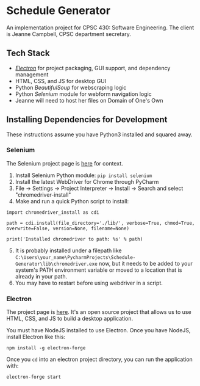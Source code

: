 # Schedule Generator
An implementation project for CPSC 430: Software Engineering. The client is Jeanne Campbell, CPSC department secretary.

## Tech Stack
* [_Electron_](https://electronforge.io/) for project packaging, GUI support, and dependency management
* HTML, CSS, and JS for desktop GUI
* Python _BeautifulSoup_ for webscraping logic
* Python _Selenium_ module for webform navigation logic
* Jeanne will need to host her files on Domain of  One's Own

## Installing Dependencies for Development
These instructions assume you have Python3 installed and squared away.

### Selenium
The Selenium project page is [here](https://www.seleniumhq.org/projects/webdriver/) for context.

1. Install Selenium Python module: `pip install selenium`
2. Install the latest WebDriver for Chrome through PyCharm
3. File -> Settings -> Project Interpreter -> Install -> Search and select "chromedriver-install"
4. Make and run a quick Python script to install:

`import chromedriver_install as cdi`

`path = cdi.install(file_directory='./lib/', verbose=True, chmod=True, overwrite=False, version=None, filename=None)`

`print('Installed chromedriver to path: %s' % path)`

5. It is probably installed under a filepath like `C:\Users\your_name\PycharmProjects\Schedule-Generator\lib\chromedriver.exe` now, but it needs to be added to your system's PATH environment variable or moved to a location that is already in your path.
6. You may have to restart before using webdriver in a script.

### Electron
The project page is [here](https://electronforge.io/). It's an open source project that allows us to use HTML, CSS, and JS to build a desktop application.

You must have NodeJS installed to use Electron. Once you have NodeJS, install Electron like this:

`npm install -g electron-forge`

Once you `cd` into an electron project directory, you can run the application with:

`electron-forge start`
